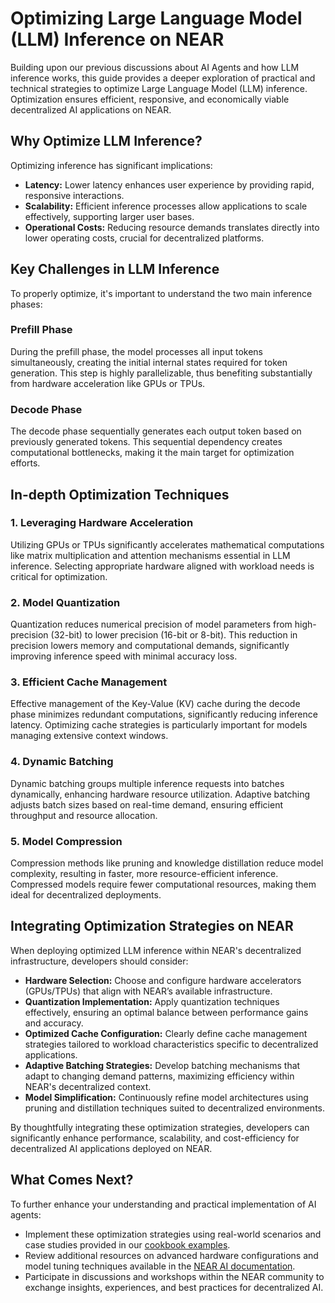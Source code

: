 # Optimizing Large Language Model (LLM) Inference on NEAR

Building upon our previous discussions about AI Agents and how LLM inference works, this guide provides a deeper exploration of practical and technical strategies to optimize Large Language Model (LLM) inference. Optimization ensures efficient, responsive, and economically viable decentralized AI applications on NEAR.

## Why Optimize LLM Inference?

Optimizing inference has significant implications:

- **Latency:** Lower latency enhances user experience by providing rapid, responsive interactions.
- **Scalability:** Efficient inference processes allow applications to scale effectively, supporting larger user bases.
- **Operational Costs:** Reducing resource demands translates directly into lower operating costs, crucial for decentralized platforms.

## Key Challenges in LLM Inference

To properly optimize, it's important to understand the two main inference phases:

### Prefill Phase

During the prefill phase, the model processes all input tokens simultaneously, creating the initial internal states required for token generation. This step is highly parallelizable, thus benefiting substantially from hardware acceleration like GPUs or TPUs.

### Decode Phase

The decode phase sequentially generates each output token based on previously generated tokens. This sequential dependency creates computational bottlenecks, making it the main target for optimization efforts.

## In-depth Optimization Techniques

### 1. Leveraging Hardware Acceleration

Utilizing GPUs or TPUs significantly accelerates mathematical computations like matrix multiplication and attention mechanisms essential in LLM inference. Selecting appropriate hardware aligned with workload needs is critical for optimization.

### 2. Model Quantization

Quantization reduces numerical precision of model parameters from high-precision (32-bit) to lower precision (16-bit or 8-bit). This reduction in precision lowers memory and computational demands, significantly improving inference speed with minimal accuracy loss.

### 3. Efficient Cache Management

Effective management of the Key-Value (KV) cache during the decode phase minimizes redundant computations, significantly reducing inference latency. Optimizing cache strategies is particularly important for models managing extensive context windows.

### 4. Dynamic Batching

Dynamic batching groups multiple inference requests into batches dynamically, enhancing hardware resource utilization. Adaptive batching adjusts batch sizes based on real-time demand, ensuring efficient throughput and resource allocation.

### 5. Model Compression

Compression methods like pruning and knowledge distillation reduce model complexity, resulting in faster, more resource-efficient inference. Compressed models require fewer computational resources, making them ideal for decentralized deployments.

## Integrating Optimization Strategies on NEAR

When deploying optimized LLM inference within NEAR's decentralized infrastructure, developers should consider:

- **Hardware Selection:** Choose and configure hardware accelerators (GPUs/TPUs) that align with NEAR’s available infrastructure.
- **Quantization Implementation:** Apply quantization techniques effectively, ensuring an optimal balance between performance gains and accuracy.
- **Optimized Cache Configuration:** Clearly define cache management strategies tailored to workload characteristics specific to decentralized applications.
- **Adaptive Batching Strategies:** Develop batching mechanisms that adapt to changing demand patterns, maximizing efficiency within NEAR's decentralized context.
- **Model Simplification:** Continuously refine model architectures using pruning and distillation techniques suited to decentralized environments.

By thoughtfully integrating these optimization strategies, developers can significantly enhance performance, scalability, and cost-efficiency for decentralized AI applications deployed on NEAR.

## What Comes Next?

To further enhance your understanding and practical implementation of AI agents:

- Implement these optimization strategies using real-world scenarios and case studies provided in our [cookbook examples](https://docs.near.ai/agents/quickstart/).
- Review additional resources on advanced hardware configurations and model tuning techniques available in the [NEAR AI documentation](https://docs.near.ai/).
- Participate in discussions and workshops within the NEAR community to exchange insights, experiences, and best practices for decentralized AI.
